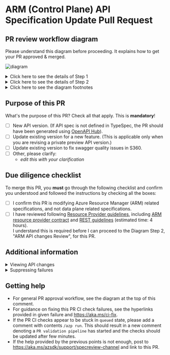 # ARM (Control Plane) API Specification Update Pull Request 

## PR review workflow diagram

Please understand this diagram before proceeding. It explains how to get your PR approved & merged.

![diagram](https://github.com/Azure/azure-rest-api-specs/assets/20296335/93ad7897-061a-4724-8a51-dcb797d5a6e0)

<details>
<summary> Click here to see the details of Step 1 </summary>

### Breaking changes review (Diagram Step 1)

If the automation determines you have breaking changes, i.e. Step 1 from the diagram applies to you,
  you must follow the [breaking changes process].  
  **IMPORTANT** This applies even if:
- The tool fails while it shouldn't, e.g. due to runtime exception, or incorrect detection of breaking changes.
- You believe there is no need for you to request breaking change approval, for any reason. 
    Such claims must be reviewed, and the process is the same.

</details>

<details> 
<summary> Click here to see the details of Step 2 </summary>

### ARM API changes review (Diagram Step 2)

- If this PR is in purview of ARM review then automation will add the `ARMReview` label.
- If you want to force ARM review, add the label yourself.
- Proceed according to the diagram at the top of this comment.

</details>

<details>
<summary> Click here to see the diagram footnotes</summary>

### Diagram footnotes

[1] [ARM review queue] (for **merge** queues, see [4])  
The PRs are processed by time opened, ascending. Your PR may show up on 2nd or later page. 
If you addressed Step 1 from the diagram and your PR is not showing up in the queue, ensure the label `ARMChangesRequested` 
is removed from your PR. This should cause the label `WaitForARMFeedback` to be added.
[2] [public repo merge queue], [private repo merge queue] (for **ARM review** queue, [1])

If you need further help with anything, see `Getting help` section below.

</details>

## Purpose of this PR

What's the purpose of this PR? Check all that apply. This is **mandatory**!

  - [ ] New API version. (If API spec is not defined in TypeSpec, the PR should have been generated using [OpenAPI Hub](https://aka.ms/openapihub)).
  - [ ] Update existing version for a new feature. (This is applicable only when you are revising a private preview API version.)
  - [ ] Update existing version to fix swagger quality issues in S360.
  - [ ] Other, please clarify:
    - _edit this with your clarification_

## Due diligence checklist

To merge this PR, you **must** go through the following checklist and confirm you understood 
and followed the instructions by checking all the boxes:

- [ ] I confirm this PR is modifying Azure Resource Manager (ARM) related specifications, and not data plane related specifications.
- [ ] I have reviewed following [Resource Provider guidelines](https://aka.ms/rpguidelines), including
  [ARM resource provider contract](https://github.com/Azure/azure-resource-manager-rpc) and
  [REST guidelines](https://github.com/microsoft/api-guidelines/blob/vNext/azure/Guidelines.md) (estimated time: 4 hours).  
  I understand this is required before I can proceed to the Diagram Step 2, "ARM API changes Review", for this PR.

## Additional information

<details>
<summary> Viewing API changes</summary>

For convenient view of the API changes made by this PR, refer to the URLs provided in the table 
in the `Generated ApiView` comment added to this PR. You can use ApiView to show API versions diff. 

</details>
<details>
<summary>Suppressing failures</summary>

If one or multiple validation error/warning suppression(s) is detected in your PR, please follow the 
[Swagger-Suppression-Process](https://aka.ms/azsdk/pr-suppressions) 
to get approval.

</details>

## Getting help

- For general PR approval workflow, see the diagram at the top of this comment.
- For guidance on fixing this PR CI check failures, see the hyperlinks provided in given failure 
  and https://aka.ms/ci-fix.
- If the PR CI checks appear to be stuck in `queued` state, please add a comment with contents `/azp run`.
This should result in a new comment denoting a `PR validation pipeline` has started and the checks should be updated after few minutes.
- If the help provided by the previous points is not enough, post to https://aka.ms/azsdk/support/specreview-channel and link to this PR.

[ARM review queue]: https://github.com/search?q=org%3AAzure+is%3Apr+is%3Aopen+label%3AWaitForARMFeedback+-label%3AIDCDevDiv++draft%3Afalse+sort%3Acreated-asc+&type=pullrequests
[List of SDK breaking changes approvers]: https://teams.microsoft.com/l/message/19:0351f5f9404446e4b4fd4eaf2c27448d@thread.skype/1689115217750?tenantId=72f988bf-86f1-41af-91ab-2d7cd011db47&groupId=3e17dcb0-4257-4a30-b843-77f47f1d4121&parentMessageId=1689115217750&teamName=Azure%20SDK&channelName=API%20Spec%20Review&createdTime=1689115217750
[public repo merge queue]: https://github.com/Azure/azure-rest-api-specs/pulls?q=is%3Aopen+is%3Apr+label%3AMergeRequested+draft%3Afalse+sort%3Acreated-asc
[private repo merge queue]: https://github.com/Azure/azure-rest-api-specs-pr/pulls?q=is%3Aopen+is%3Apr+label%3AMergeRequested+-label%3AApproved-OkToMerge+draft%3Afalse+sort%3Acreated-asc
[breaking changes process]: https://eng.ms/docs/cloud-ai-platform/azure-core/azure-core-pm-and-design/trusted-platform-pm-karimb/service-lifecycle-and-actions-team/service-lifecycle-actions-team/apex/media/launchingproductbreakingchanges#breaking-change-process-1
